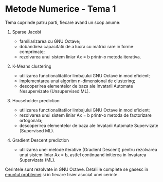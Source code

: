 # Metode Numerice - Tema 1
Tema cuprinde patru parti, fiecare avand un scop anume:

1. Sparse Jacobi
    * familiarizarea cu GNU Octave;
    * dobandirea capacitatii de a lucra cu matrici rare in forme comprimate;
    * rezolvarea unui sistem liniar Ax = b printr-o metoda iterativa.
2. K-Means clustering
    * utilizarea functionalitatilor limbajului GNU Octave in mod eficient;
    * implementarea unui algoritm n-dimensional de clustering;
    * descoperirea elementelor de baza ale Invatarii Automate Nesupervizate (Unsupervised ML).
3. Householder prediction
    * utilizarea functionalitatilor limbajului GNU Octave in mod eficient;
    * rezolvarea unui sistem liniar Ax = b printr-o metoda de factorizare ortogonala;
    * descoperirea elementelor de baza ale Invatarii Automate Supervizate (Supervised ML).

4. Gradient Descent prediction
    * utilizarea unei metode iterative (Gradient Descent) pentru rezolvarea unui sistem liniar Ax = b, astfel
continuand initierea in Invatarea Supervizata (ML).

Cerintele sunt rezolvate in GNU Octave. Detaliile complete se gasesc in [enuntul problemei](https://github.com/btudorache/ml-introduction/blob/master/Tema%201%20-%202020.pdf) si in fiecare fisier asociat unei cerinte.
